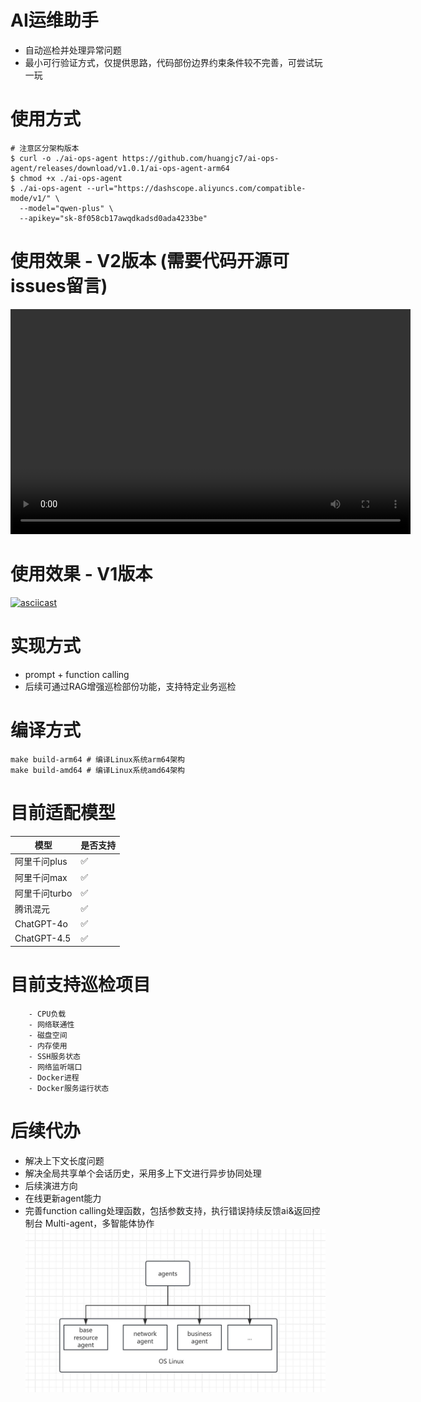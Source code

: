 # AI运维助手
* 自动巡检并处理异常问题
* 最小可行验证方式，仅提供思路，代码部份边界约束条件较不完善，可尝试玩一玩
# 使用方式
```shell
# 注意区分架构版本
$ curl -o ./ai-ops-agent https://github.com/huangjc7/ai-ops-agent/releases/download/v1.0.1/ai-ops-agent-arm64
$ chmod +x ./ai-ops-agent
$ ./ai-ops-agent --url="https://dashscope.aliyuncs.com/compatible-mode/v1/" \
  --model="qwen-plus" \
  --apikey="sk-8f058cb17awqdkadsd0ada4233be"
```
# 使用效果 - V2版本 (需要代码开源可issues留言)
<video src="./video/demo-v2.mp4" width="640" height="360" controls>
  你的浏览器不支持 video 标签。
</video>

# 使用效果 - V1版本
[![asciicast](https://asciinema.org/a/Ht6kxUK5r8WeeHWNYRmsEezrr.svg)](https://asciinema.org/a/Ht6kxUK5r8WeeHWNYRmsEezrr)
# 实现方式
* prompt + function calling
* 后续可通过RAG增强巡检部份功能，支持特定业务巡检
# 编译方式
```shell
make build-arm64 # 编译Linux系统arm64架构
make build-amd64 # 编译Linux系统amd64架构
```
# 目前适配模型
| 模型        | 是否支持 |
|-----------|------|
| 阿里千问plus  | ✅    |
| 阿里千问max    | ✅    |
| 阿里千问turbo  | ✅    |
| 腾讯混元      | ✅    |
| ChatGPT-4o | ✅    |
| ChatGPT-4.5 | ✅    |
# 目前支持巡检项目
```text
    - CPU负载
    - 网络联通性
    - 磁盘空间
    - 内存使用
    - SSH服务状态
    - 网络监听端口
    - Docker进程
    - Docker服务运行状态
```
# 后续代办
- 解决上下文长度问题
- 解决全局共享单个会话历史，采用多上下文进行异步协同处理
- 后续演进方向
- 在线更新agent能力
- 完善function calling处理函数，包括参数支持，执行错误持续反馈ai&返回控制台
Multi-agent，多智能体协作
![示例图片](img/1742663323334.jpg)